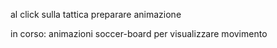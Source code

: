 al click sulla tattica preparare animazione

in corso:
animazioni soccer-board per visualizzare movimento
